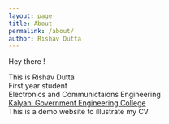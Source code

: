 ```yaml
---
layout: page
title: About
permalink: /about/
author: Rishav Dutta
---
```

Hey there !

This is Rishav Dutta  
First year student  
Electronics and Communictaions Engineering   
[ Kalyani Government Engineering College](https://www.kgec.edu.in/)  
This is a demo website to illustrate my CV